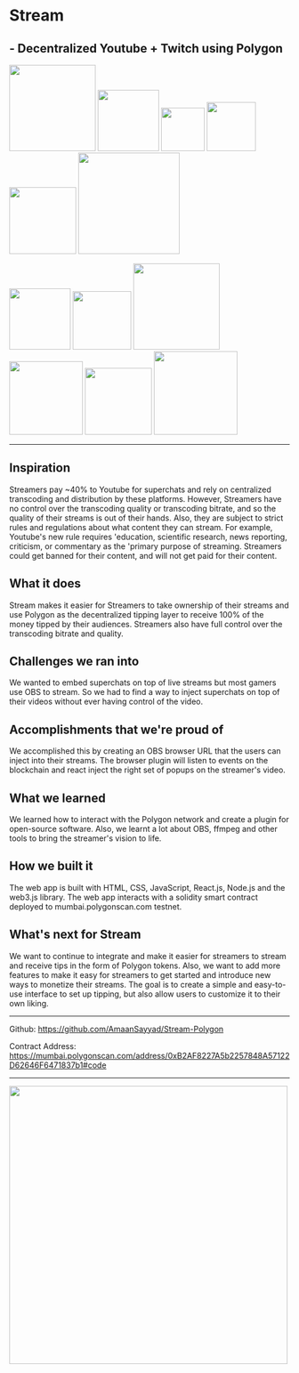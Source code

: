# Stream

## - Decentralized Youtube + Twitch using Polygon
<p align="left">
  <img src="https://img.shields.io/badge/OpenZeppelin-4E5EE4?logo=OpenZeppelin&logoColor=fff&style=for-the-badge" width="155" />
  <img src="https://img.shields.io/badge/Node.js-339933?style=for-the-badge&logo=nodedotjs&logoColor=white" width="110" />
  <img src="https://img.shields.io/badge/npm-CB3837?style=for-the-badge&logo=npm&logoColor=white" width="78" />
  <img src="https://img.shields.io/badge/json-5E5C5C?style=for-the-badge&logo=json&logoColor=white" width=88" />
  <img src="https://img.shields.io/badge/Solidity-e6e6e6?style=for-the-badge&logo=solidity&logoColor=black" width="120" />
  <img src="https://img.shields.io/badge/YouTube_Gaming-FF0000?style=for-the-badge&logo=youtube-gaming&logoColor=white" width="182" />

</p>

<p align="left">
  <img src="https://img.shields.io/badge/React-20232A?style=for-the-badge&logo=react&logoColor=61DAFB" width="110" />
  <img src="https://img.shields.io/badge/HTML5-E34F26?style=for-the-badge&logo=html5&logoColor=white" width="105" />
  <img src="https://img.shields.io/badge/JavaScript-323330?style=for-the-badge&logo=javascript&logoColor=F7DF1E" width="155" />
  <img src="https://img.shields.io/badge/prettier-1A2C34?style=for-the-badge&logo=prettier&logoColor=F7BA3E" width="132" />
  <img src="https://img.shields.io/badge/Twitch-9146FF?style=for-the-badge&logo=twitch&logoColor=white" width="120" />
  <img src="https://img.shields.io/badge/TypeScript-007ACC?style=for-the-badge&logo=typescript&logoColor=white" width="150" />


</p>

---

## Inspiration
Streamers pay ~40% to Youtube for superchats and rely on centralized transcoding and distribution by these platforms. However, Streamers have no control over the transcoding quality or transcoding bitrate, and so the quality of their streams is out of their hands. Also, they are subject to strict rules and regulations about what content they can stream. For example, Youtube's new rule requires 'education, scientific research, news reporting, criticism, or commentary as the 'primary purpose of streaming. Streamers could get banned for their content, and will not get paid for their content.

## What it does
Stream makes it easier for Streamers to take ownership of their streams and use Polygon as the decentralized tipping layer to receive 100% of the money tipped by their audiences.  Streamers also have full control over the transcoding bitrate and quality.

## Challenges we ran into
We wanted to embed superchats on top of live streams but most gamers use OBS to stream. So we had to find a way to inject superchats on top of their videos without ever having control of the video.

## Accomplishments that we're proud of
We accomplished this by creating an OBS browser URL that the users can inject into their streams. The browser plugin will listen to events on the blockchain and react inject the right set of popups on the streamer's video.

## What we learned
We learned how to interact with the Polygon network and create a plugin for open-source software. Also, we learnt a lot about OBS, ffmpeg and other tools to bring the streamer's vision to life.

## How we built it
The web app is built with HTML, CSS, JavaScript, React.js, Node.js and the web3.js library. The web app interacts with a solidity smart contract deployed to mumbai.polygonscan.com testnet.

## What's next for Stream
We want to continue to integrate and make it easier for streamers to stream and receive tips in the form of Polygon tokens. Also, we want to add more features to make it easy for streamers to get started and introduce new ways to monetize their streams. The goal is to create a simple and easy-to-use interface to set up tipping, but also allow users to customize it to their own liking.

---

Github: https://github.com/AmaanSayyad/Stream-Polygon

Contract Address: https://mumbai.polygonscan.com/address/0xB2AF8227A5b2257848A57122D62646F6471837b1#code

---

<img src="https://media.giphy.com/media/42D5ycv3au9s8MQtrU/giphy.gif" width="500" />
